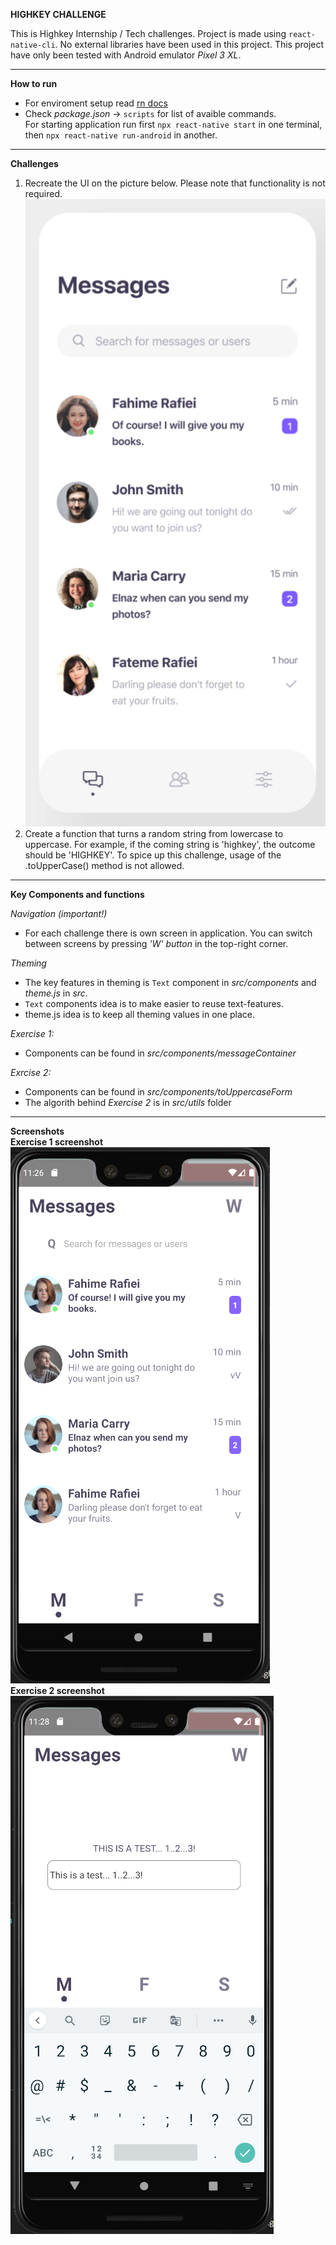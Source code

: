**HIGHKEY CHALLENGE**

This is Highkey Internship / Tech challenges. Project is made using `react-native-cli`. No external libraries have been used in this project. This project have only been tested with Android emulator _Pixel 3 XL_.

____________

**How to run**

* For enviroment setup read [rn docs](https://reactnative.dev/docs/environment-setup)
* Check _package.json_ -> `scripts` for list of avaible commands.\
For starting application run first `npx react-native start` in one terminal, then `npx react-native run-android` in another.
_______________

**Challenges**

1. Recreate the UI on the picture below. Please note that functionality is not required.
![UI](https://raw.githubusercontent.com/wesenbergg/highkey/master/doc/target.png)
2. Create a function that turns a random string from lowercase to uppercase. For example, if the coming string is 'highkey', the outcome should be 'HIGHKEY'. To spice up this challenge, usage of the .toUpperCase() method is not allowed.
__________________

**Key Components and functions**

*Navigation (important!)*
- For each challenge there is own screen in application. You can switch between screens by pressing _'W' button_ in the top-right corner.

*Theming*
- The key features in theming is `Text` component in _src/components_ and _theme.js_ in _src_.
- `Text` components idea is to make easier to reuse text-features.
- theme.js idea is to keep all theming values in one place.

*Exercise 1:*
- Components can be found in _src/components/messageContainer_

*Exrcise 2:*
- Components can be found in _src/components/toUppercaseForm_
- The algorith behind _Exercise 2_ is in _src/utils_ folder

____________________

**Screenshots**\
__Exercise 1 screenshot__\
![exercise1](https://raw.githubusercontent.com/wesenbergg/highkey/master/doc/exercise1.PNG)\
__Exercise 2 screenshot__\
![exercise2](https://raw.githubusercontent.com/wesenbergg/highkey/master/doc/exercise2.PNG)
